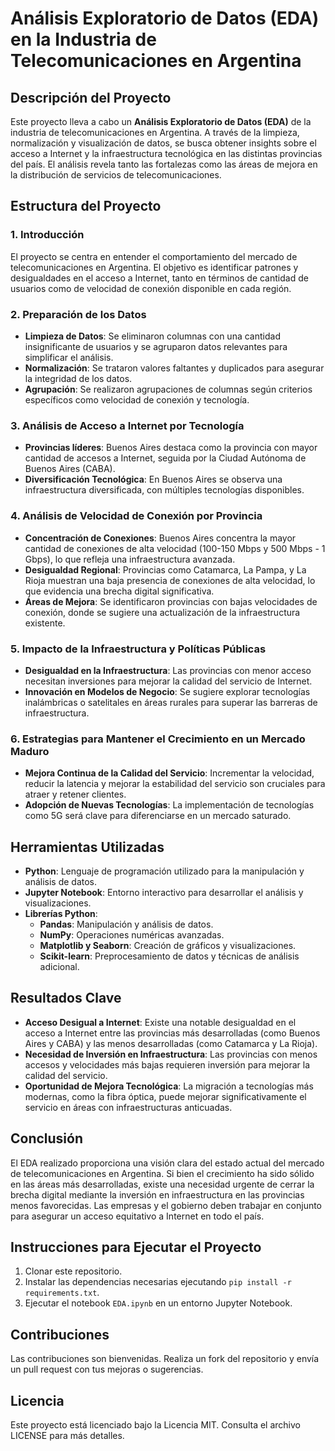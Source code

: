 
# Análisis Exploratorio de Datos (EDA) en la Industria de Telecomunicaciones en Argentina

## Descripción del Proyecto

Este proyecto lleva a cabo un **Análisis Exploratorio de Datos (EDA)** de la industria de telecomunicaciones en Argentina. A través de la limpieza, normalización y visualización de datos, se busca obtener insights sobre el acceso a Internet y la infraestructura tecnológica en las distintas provincias del país. El análisis revela tanto las fortalezas como las áreas de mejora en la distribución de servicios de telecomunicaciones.

## Estructura del Proyecto

### 1. Introducción
El proyecto se centra en entender el comportamiento del mercado de telecomunicaciones en Argentina. El objetivo es identificar patrones y desigualdades en el acceso a Internet, tanto en términos de cantidad de usuarios como de velocidad de conexión disponible en cada región.

### 2. Preparación de los Datos
- **Limpieza de Datos**: Se eliminaron columnas con una cantidad insignificante de usuarios y se agruparon datos relevantes para simplificar el análisis.
- **Normalización**: Se trataron valores faltantes y duplicados para asegurar la integridad de los datos.
- **Agrupación**: Se realizaron agrupaciones de columnas según criterios específicos como velocidad de conexión y tecnología.

### 3. Análisis de Acceso a Internet por Tecnología
- **Provincias líderes**: Buenos Aires destaca como la provincia con mayor cantidad de accesos a Internet, seguida por la Ciudad Autónoma de Buenos Aires (CABA).
- **Diversificación Tecnológica**: En Buenos Aires se observa una infraestructura diversificada, con múltiples tecnologías disponibles.

### 4. Análisis de Velocidad de Conexión por Provincia
- **Concentración de Conexiones**: Buenos Aires concentra la mayor cantidad de conexiones de alta velocidad (100-150 Mbps y 500 Mbps - 1 Gbps), lo que refleja una infraestructura avanzada.
- **Desigualdad Regional**: Provincias como Catamarca, La Pampa, y La Rioja muestran una baja presencia de conexiones de alta velocidad, lo que evidencia una brecha digital significativa.
- **Áreas de Mejora**: Se identificaron provincias con bajas velocidades de conexión, donde se sugiere una actualización de la infraestructura existente.

### 5. Impacto de la Infraestructura y Políticas Públicas
- **Desigualdad en la Infraestructura**: Las provincias con menor acceso necesitan inversiones para mejorar la calidad del servicio de Internet.
- **Innovación en Modelos de Negocio**: Se sugiere explorar tecnologías inalámbricas o satelitales en áreas rurales para superar las barreras de infraestructura.

### 6. Estrategias para Mantener el Crecimiento en un Mercado Maduro
- **Mejora Continua de la Calidad del Servicio**: Incrementar la velocidad, reducir la latencia y mejorar la estabilidad del servicio son cruciales para atraer y retener clientes.
- **Adopción de Nuevas Tecnologías**: La implementación de tecnologías como 5G será clave para diferenciarse en un mercado saturado.

## Herramientas Utilizadas

- **Python**: Lenguaje de programación utilizado para la manipulación y análisis de datos.
- **Jupyter Notebook**: Entorno interactivo para desarrollar el análisis y visualizaciones.
- **Librerías Python**:
  - **Pandas**: Manipulación y análisis de datos.
  - **NumPy**: Operaciones numéricas avanzadas.
  - **Matplotlib y Seaborn**: Creación de gráficos y visualizaciones.
  - **Scikit-learn**: Preprocesamiento de datos y técnicas de análisis adicional.

## Resultados Clave

- **Acceso Desigual a Internet**: Existe una notable desigualdad en el acceso a Internet entre las provincias más desarrolladas (como Buenos Aires y CABA) y las menos desarrolladas (como Catamarca y La Rioja).
- **Necesidad de Inversión en Infraestructura**: Las provincias con menos accesos y velocidades más bajas requieren inversión para mejorar la calidad del servicio.
- **Oportunidad de Mejora Tecnológica**: La migración a tecnologías más modernas, como la fibra óptica, puede mejorar significativamente el servicio en áreas con infraestructuras anticuadas.

## Conclusión

El EDA realizado proporciona una visión clara del estado actual del mercado de telecomunicaciones en Argentina. Si bien el crecimiento ha sido sólido en las áreas más desarrolladas, existe una necesidad urgente de cerrar la brecha digital mediante la inversión en infraestructura en las provincias menos favorecidas. Las empresas y el gobierno deben trabajar en conjunto para asegurar un acceso equitativo a Internet en todo el país.

## Instrucciones para Ejecutar el Proyecto

1. Clonar este repositorio.
2. Instalar las dependencias necesarias ejecutando `pip install -r requirements.txt`.
3. Ejecutar el notebook `EDA.ipynb` en un entorno Jupyter Notebook.

## Contribuciones

Las contribuciones son bienvenidas. Realiza un fork del repositorio y envía un pull request con tus mejoras o sugerencias.

## Licencia

Este proyecto está licenciado bajo la Licencia MIT. Consulta el archivo LICENSE para más detalles.
